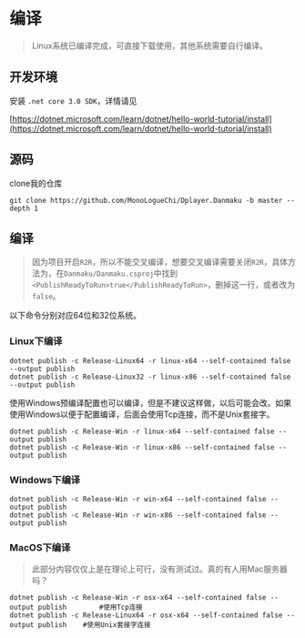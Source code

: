 # 编译

> Linux系统已编译完成，可直接下载使用，其他系统需要自行编译。

## 开发环境

安装 `.net core 3.0 SDK`，详情请见

[https://dotnet.microsoft.com/learn/dotnet/hello-world-tutorial/install](https://dotnet.microsoft.com/learn/dotnet/hello-world-tutorial/install)

## 源码

clone我的仓库

```
git clone https://github.com/MonoLogueChi/Dplayer.Danmaku -b master --depth 1
```
## 编译

> 因为项目开启`R2R`，所以不能交叉编译，想要交叉编译需要关闭`R2R`，具体方法为，在`Danmaku/Danmaku.csproj`中找到`<PublishReadyToRun>true</PublishReadyToRun>`，删掉这一行，或者改为`false`。

以下命令分别对应64位和32位系统。

### Linux下编译

```
dotnet publish -c Release-Linux64 -r linux-x64 --self-contained false --output publish
dotnet publish -c Release-Linux32 -r linux-x86 --self-contained false --output publish
```

使用Windows预编译配置也可以编译，但是不建议这样做，以后可能会改。如果使用Windows以便于配置编译，后面会使用Tcp连接，而不是Unix套接字。

```
dotnet publish -c Release-Win -r linux-x64 --self-contained false --output publish
dotnet publish -c Release-Win -r linux-x86 --self-contained false --output publish
```

### Windows下编译

```
dotnet publish -c Release-Win -r win-x64 --self-contained false --output publish
dotnet publish -c Release-Win -r win-x86 --self-contained false --output publish
```

### MacOS下编译

> 此部分内容仅仅上是在理论上可行，没有测试过。真的有人用Mac服务器吗？

```
dotnet publish -c Release-Win -r osx-x64 --self-contained false --output publish        #使用Tcp连接
dotnet publish -c Release-Linux64 -r osx-x64 --self-contained false --output publish    #使用Unix套接字连接
```
